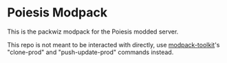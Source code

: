 # Poiesis Modpack
This is the packwiz modpack for the Poiesis modded server.

This repo is not meant to be interacted with directly, use [modpack-toolkit](https://github.com/codecraft3r/modpack-toolkit)'s "clone-prod" and "push-update-prod" commands instead.
